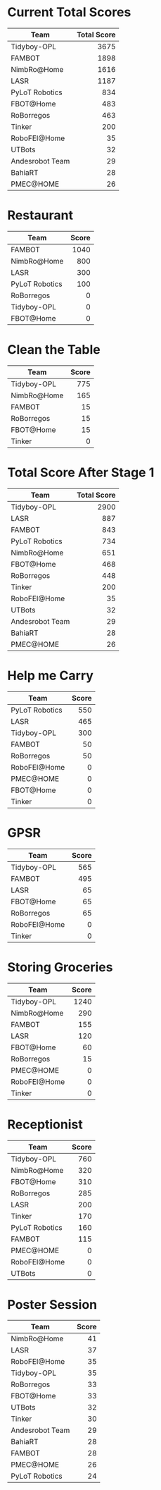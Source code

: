 # Current Total Scores
|      Team       | Total Score |
| --------------- | ----------: |
| Tidyboy-OPL     |        3675 |
| FAMBOT          |        1898 |
| NimbRo@Home     |        1616 |
| LASR            |        1187 |
| PyLoT Robotics  |         834 |
| FBOT@Home       |         483 |
| RoBorregos      |         463 |
| Tinker          |         200 |
| RoboFEI@Home    |          35 |
| UTBots          |          32 |
| Andesrobot Team |          29 |
| BahiaRT         |          28 |
| PMEC@HOME       |          26 |

# Restaurant
|      Team      | Score |
| -------------- | ----: |
| FAMBOT         |  1040 |
| NimbRo@Home    |   800 |
| LASR           |   300 |
| PyLoT Robotics |   100 |
| RoBorregos     |     0 |
| Tidyboy-OPL    |     0 |
| FBOT@Home      |     0 |

# Clean the Table
|    Team     | Score |
| ----------- | ----: |
| Tidyboy-OPL |   775 |
| NimbRo@Home |   165 |
| FAMBOT      |    15 |
| RoBorregos  |    15 |
| FBOT@Home   |    15 |
| Tinker      |     0 |

# Total Score After Stage 1
|      Team       | Total Score |
| --------------- | ----------: |
| Tidyboy-OPL     |        2900 |
| LASR            |         887 |
| FAMBOT          |         843 |
| PyLoT Robotics  |         734 |
| NimbRo@Home     |         651 |
| FBOT@Home       |         468 |
| RoBorregos      |         448 |
| Tinker          |         200 |
| RoboFEI@Home    |          35 |
| UTBots          |          32 |
| Andesrobot Team |          29 |
| BahiaRT         |          28 |
| PMEC@HOME       |          26 |

# Help me Carry
|      Team      | Score |
| -------------- | ----: |
| PyLoT Robotics |   550 |
| LASR           |   465 |
| Tidyboy-OPL    |   300 |
| FAMBOT         |    50 |
| RoBorregos     |    50 |
| RoboFEI@Home   |     0 |
| PMEC@HOME      |     0 |
| FBOT@Home      |     0 |
| Tinker         |     0 |

# GPSR
|     Team     | Score |
| ------------ | ----: |
| Tidyboy-OPL  |   565 |
| FAMBOT       |   495 |
| LASR         |    65 |
| FBOT@Home    |    65 |
| RoBorregos   |    65 |
| RoboFEI@Home |     0 |
| Tinker       |     0 |

# Storing Groceries
|     Team     | Score |
| ------------ | ----: |
| Tidyboy-OPL  |  1240 |
| NimbRo@Home  |   290 |
| FAMBOT       |   155 |
| LASR         |   120 |
| FBOT@Home    |    60 |
| RoBorregos   |    15 |
| PMEC@HOME    |     0 |
| RoboFEI@Home |     0 |
| Tinker       |     0 |

# Receptionist
|      Team      | Score |
| -------------- | ----: |
| Tidyboy-OPL    |   760 |
| NimbRo@Home    |   320 |
| FBOT@Home      |   310 |
| RoBorregos     |   285 |
| LASR           |   200 |
| Tinker         |   170 |
| PyLoT Robotics |   160 |
| FAMBOT         |   115 |
| PMEC@HOME      |     0 |
| RoboFEI@Home   |     0 |
| UTBots         |     0 |

# Poster Session
|      Team       | Score |
| --------------- | ----: |
| NimbRo@Home     |    41 |
| LASR            |    37 |
| RoboFEI@Home    |    35 |
| Tidyboy-OPL     |    35 |
| RoBorregos      |    33 |
| FBOT@Home       |    33 |
| UTBots          |    32 |
| Tinker          |    30 |
| Andesrobot Team |    29 |
| BahiaRT         |    28 |
| FAMBOT          |    28 |
| PMEC@HOME       |    26 |
| PyLoT Robotics  |    24 |

